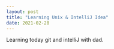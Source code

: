 ```yaml
---
layout: post
title: "Learning Unix & IntelliJ Idea"
date: 2021-02-28
---
```


Learning today git and intelliJ with dad.
